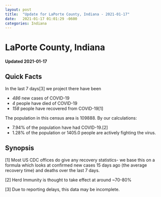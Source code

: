 ```yaml
---
layout: post
title:  "Update for LaPorte County, Indiana - 2021-01-17"
date:   2021-01-17 01:01:29 -0600
categories: Indiana
---
```


# LaPorte County, Indiana
#### Updated 2021-01-17

## Quick Facts

In the last 7 days[3] we project there have been
- *486* new cases of COVID-19
- *4* people have died of COVID-19
- *158* people have recovered from COVID-19[1]

The population in this census area is 109888. By our calculations:
- 7.94% of the population have had COVID-19.[2]
- 1.28% of the population or 1405.0 people are actively fighting the virus.

## Synopsis




[1] Most US CDC offices do give any recovery statistics- we base this on a formula which looks at confirmed new cases
15 days ago (the average recovery time) and deaths over the last 7 days.

[2] Herd Immunity is thought to take effect at around ~70-80%

[3] Due to reporting delays, this data may be incomplete.
 
    
